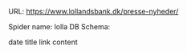 URL: https://www.lollandsbank.dk/presse-nyheder/

Spider name: lolla
DB Schema:

date
title
link
content
